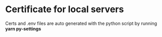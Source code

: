 # Certificate for local servers

Certs and .env files are auto generated with the python script by running <b>yarn py-settings</b>
